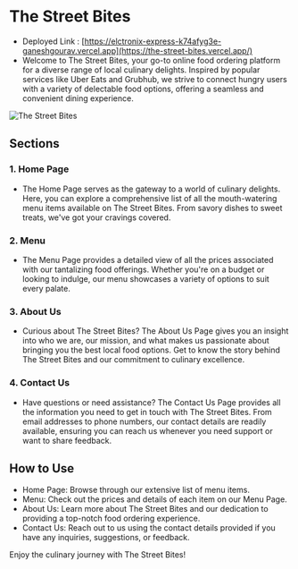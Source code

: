 # The Street Bites
- Deployed Link : [https://elctronix-express-k74afyg3e-ganeshgourav.vercel.app](https://the-street-bites.vercel.app/)
- Welcome to The Street Bites, your go-to online food ordering platform for a diverse range of local culinary delights. Inspired by popular services like Uber Eats and Grubhub, we strive to connect hungry users with a variety of delectable food options, offering a seamless and convenient dining experience.

![The Street Bites](https://github.com/gauravraj2601/ruthless-store-61/assets/123883332/1a0f372d-da62-41b4-847f-24d0d9c9b83e)
## Sections
### 1. Home Page
- The Home Page serves as the gateway to a world of culinary delights. Here, you can explore a comprehensive list of all the mouth-watering menu items available on The Street Bites. From savory dishes to sweet treats, we've got your cravings covered.

### 2. Menu
- The Menu Page provides a detailed view of all the prices associated with our tantalizing food offerings. Whether you're on a budget or looking to indulge, our menu showcases a variety of options to suit every palate.

### 3. About Us
- Curious about The Street Bites? The About Us Page gives you an insight into who we are, our mission, and what makes us passionate about bringing you the best local food options. Get to know the story behind The Street Bites and our commitment to culinary excellence.

### 4. Contact Us
- Have questions or need assistance? The Contact Us Page provides all the information you need to get in touch with The Street Bites. From email addresses to phone numbers, our contact details are readily available, ensuring you can reach us whenever you need support or want to share feedback.

## How to Use
- Home Page: Browse through our extensive list of menu items.
- Menu: Check out the prices and details of each item on our Menu Page.
- About Us: Learn more about The Street Bites and our dedication to providing a top-notch food ordering experience.
- Contact Us: Reach out to us using the contact details provided if you have any inquiries, suggestions, or feedback.
  
Enjoy the culinary journey with The Street Bites!
